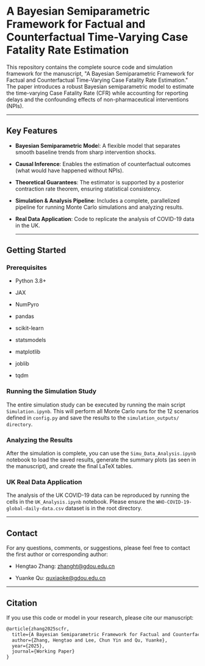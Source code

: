 

# A Bayesian Semiparametric Framework for Factual and Counterfactual Time-Varying Case Fatality Rate Estimation

This repository contains the complete source code and simulation framework for the manuscript, "A Bayesian Semiparametric Framework for Factual and Counterfactual Time-Varying Case Fatality Rate Estimation." The paper introduces a robust Bayesian semiparametric model to estimate the time-varying Case Fatality Rate (CFR) while accounting for reporting delays and the confounding effects of non-pharmaceutical interventions (NPIs).

***

## Key Features

* **Bayesian Semiparametric Mode**l: A flexible model that separates smooth baseline trends from sharp intervention shocks.

* **Causal Inference**: Enables the estimation of counterfactual outcomes (what would have happened without NPIs).

* **Theoretical Guarantees**: The estimator is supported by a posterior contraction rate theorem, ensuring statistical consistency.

* **Simulation & Analysis Pipeline**: Includes a complete, parallelized pipeline for running Monte Carlo simulations and analyzing results.

* **Real Data Application**: Code to replicate the analysis of COVID-19 data in the UK.

  ***

## Getting Started

### Prerequisites

* Python 3.8+

* JAX

* NumPyro

* pandas

* scikit-learn

* statsmodels

* matplotlib

* joblib

* tqdm

### Running the Simulation Study

The entire simulation study can be executed by running the main script `Simulation.ipynb`. This will perform all Monte Carlo runs for the 12 scenarios defined in `config.py` and save the results to the `simulation_outputs/ directory`.

### Analyzing the Results

After the simulation is complete, you can use the `Simu_Data_Analysis.ipynb` notebook to load the saved results, generate the summary plots (as seen in the manuscript), and create the final LaTeX tables.

### UK Real Data Application

The analysis of the UK COVID-19 data can be reproduced by running the cells in the `UK_Analysis.ipynb` notebook. Please ensure the `WHO-COVID-19-global-daily-data.csv` dataset is in the root directory.

***

## Contact

For any questions, comments, or suggestions, please feel free to contact the first author or corresponding author:

* Hengtao Zhang: zhanght@gdou.edu.cn

* Yuanke Qu: quxiaoke@gdou.edu.cn

***

## Citation

If you use this code or model in your research, please cite our manuscript:

```latex
@article{zhang2025scfr,
  title={A Bayesian Semiparametric Framework for Factual and Counterfactual Time-Varying Case Fatality Rate Estimation},
  author={Zhang, Hengtao and Lee, Chun Yin and Qu, Yuanke},
  year={2025},
  journal={Working Paper}
}
```

